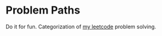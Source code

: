 # Problem Paths
Do it for fun. Categorization of [my leetcode](https://leetcode.com/uq_zzroy/) problem solving.
